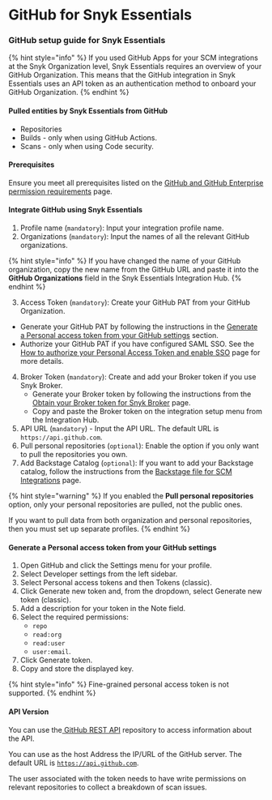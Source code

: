 # GitHub for Snyk Essentials

### GitHub setup guide for Snyk Essentials

{% hint style="info" %}
If you used GitHub Apps for your SCM integrations at the Snyk Organization level, Snyk Essentials requires an overview of your GitHub Organization. This means that the GitHub integration in Snyk Essentials uses an API token as an authentication method to onboard your GitHub Organization.
{% endhint %}

#### Pulled entities by Snyk Essentials from GitHub <a href="#github-pulled-entities" id="github-pulled-entities"></a>

* Repositories
* Builds - only when using GitHub Actions.
* Scans - only when using Code security.

#### Prerequisites

Ensure you meet all prerequisites listed on the [GitHub and GitHub Enterprise permission requirements](../user-permissions-and-access-scopes.md#github-and-github-enterprise-permissions-requirements) page.

#### Integrate GitHub using Snyk Essentials <a href="#github-integrate-using-snyk-apprisk" id="github-integrate-using-snyk-apprisk"></a>

1. Profile name (`mandatory`): Input your integration profile name.
2. Organizations (`mandatory`): Input the names of all the relevant GitHub organizations.

{% hint style="info" %}
If you have changed the name of your GitHub organization, copy the new name from the GitHub URL and paste it into the **GitHub Organizations** field in the Snyk Essentials Integration Hub.
{% endhint %}

3. Access Token (`mandatory`): Create your GitHub PAT from your GitHub Organization.

* Generate your GitHub PAT by following the instructions in the [Generate a Personal access token from your GitHub settings](github-for-snyk-essentials.md#generate-a-personal-access-token-from-your-github-settings) section.
* Authorize your GitHub PAT if you have configured SAML SSO. See the [How to authorize your Personal Access Token and enable SSO](../organization-level-integrations/github-enterprise.md#how-to-authorize-your-personal-access-token-and-enable-sso) page for more details.

4. Broker Token (`mandatory`): Create and add your Broker token if you use Snyk Broker.
   * Generate your Broker token by following the instructions from the [Obtain your Broker token for Snyk Broker](../../../implementation-and-setup/enterprise-setup/snyk-broker/classic-broker/prepare-snyk-broker-for-deployment/obtain-the-tokens-required-to-set-up-snyk-broker.md) page.
   * Copy and paste the Broker token on the integration setup menu from the Integration Hub.
5. API URL (`mandatory`) - Input the API URL. The default URL is `https://api.github.com`.
6. Pull personal repositories (`optional`): Enable the option if you only want to pull the repositories you own.
7. Add Backstage Catalog (`optional`): If you want to add your Backstage catalog, follow the instructions from the [Backstage file for SCM Integrations](../application-context-for-scm-integrations/) page.

{% hint style="warning" %}
If you enabled the **Pull personal repositories** option, only your personal repositories are pulled, not the public ones.

If you want to pull data from both organization and personal repositories, then you must set up separate profiles.
{% endhint %}

#### Generate a Personal access token from your GitHub settings

1. Open GitHub and click the Settings menu for your profile.
2. Select Developer settings from the left sidebar.
3. Select Personal access tokens and then Tokens (classic).
4. Click Generate new token and, from the dropdown, select Generate new token (classic).
5. Add a description for your token in the Note field.
6. Select the required permissions:
   * `repo`
   * `read:org`
   * `read:user`
   * `user:email`.
7. Click Generate token.
8. Copy and store the displayed key.

{% hint style="info" %}
Fine-grained personal access token is not supported.
{% endhint %}

#### API Version <a href="#github-api-version" id="github-api-version"></a>

You can use the[ GitHub REST API](https://docs.github.com/en/rest?apiVersion=2022-11-28) repository to access information about the API.

You can use as the host Address the IP/URL of the GitHub server. The default URL is [`https://api.github.com`](https://api.github.com).

The user associated with the token needs to have write permissions on relevant repositories to collect a breakdown of scan issues.
